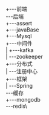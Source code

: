 +---前端\
\---后端\
    +---assert\
    +---javaBase\
    +---Mysql\
    +---中间件\
    |   +---kafka\
    |   \---zookeeper\
    +---分布式\
    |   \---注册中心\
    +---框架\
    |   \---Spring\
    \---缓存\
        +---mongodb\
        \---redis\
